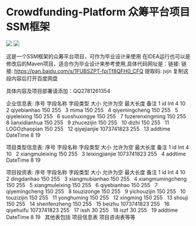 # Crowdfunding-Platform 众筹平台项目 SSM框架
![](https://img.shields.io/badge/%E6%AF%95%E4%B8%9A%E8%AE%BE%E8%AE%A1-Maven-brightgreen)
![](https://img.shields.io/badge/SSM-idea%20IDE-blue)

这是一个SSM框架的众筹平台项目，可作为毕业设计来使用
在IDEA运行也可以是修改后的Maven项目，适合作为毕业设计来参考使用,具体代码网址是：链接: 链接: https://pan.baidu.com/s/1FUBSZPT-fpiTf8QFH0_CFQ 提取码: jvjn 复制这段内容后打开百度网盘

具体内容及项目部署请添加：QQ2781261354

企业信息表:
序号	字段名称	字段类型	大小	允许为空	最大长度	备注
1	id	Int	4		10	 
2	qiyebianhao		150		255	 
3	mima		150		255	 
4	qiyemingcheng		150		255	 
5	qiyeleixing		150		255	 
6	suoshuxingye		150		255	 
7	fuzerenxingming		150		255	 
8	lianxidianhua		150		255	 
9	zhucezijin		150		255	 
10	dizhi		150		255	 
11	LOGOzhaopian		150		255	 
12	qiyejianjie		1073741823		255	 
13	addtime	DateTime	8		19	 
 
项目类型信息表:
序号	字段名称	字段类型	大小	允许为空	最大长度	备注
1	id	Int	4		10	 
2	xiangmuleixing		150		255	 
3	leixingjianjie		1073741823		255	 
4	addtime	DateTime	8		19	 
 
项目投资表:
序号	字段名称	字段类型	大小	允许为空	最大长度	备注
1	id	Int	4		10	 
2	dingdanhao		150		255	 
3	xiangmubianhao		150		255	 
4	xiangmumingcheng		150		255	 
5	xiangmuleixing		150		255	 
6	qiyebianhao		150		255	 
7	qiyemingcheng		150		255	 
8	touzizonge		150		255	 
9	yichouzijin		150		255	 
10	touzizijin		150		255	 
11	yonghuming		150		255	 
12	xingming		150		255	 
13	shouji		150		255	 
14	shenfenzheng		150		255	 
15	beizhu		1073741823		255	 
16	qiyehuifu		1073741823		255	 
17	issh		30		255	 
18	iszf		30		255	 
19	addtime	DateTime	8		19	 
 其他表包括
项目信息表
项目咨询表等等
